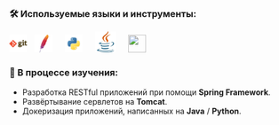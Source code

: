 ### 🛠 Используемые языки и инструменты:
<img height="32" width="32" src="https://raw.githubusercontent.com/github/explore/80688e429a7d4ef2fca1e82350fe8e3517d3494d/topics/git/git.png" />&emsp;<img height="32" width="32" src="https://raw.githubusercontent.com/github/explore/80688e429a7d4ef2fca1e82350fe8e3517d3494d/topics/maven/maven.png" />   &emsp;   <img height="32" width="32" src="https://raw.githubusercontent.com/github/explore/80688e429a7d4ef2fca1e82350fe8e3517d3494d/topics/python/python.png" />  &emsp;   <img height="38" width="38" src="https://raw.githubusercontent.com/github/explore/80688e429a7d4ef2fca1e82350fe8e3517d3494d/topics/java/java.png" />  &emsp;    <img height="32" width="32" src="https://cdn.jsdelivr.net/npm/simple-icons@v4/icons/intellijidea.svg" />
### 🌱 В процессе изучения:
- Разработка RESTful приложений при помощи **Spring Framework**.
- Развёртывание сервлетов на **Tomcat**.
- Докеризация приложений, написанных на **Java** / **Python**.
